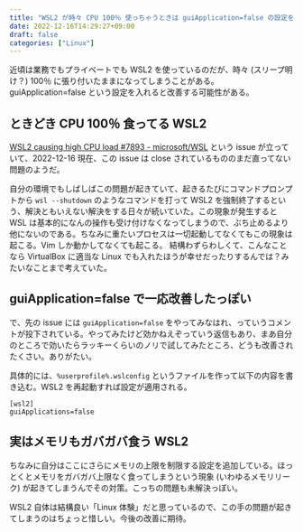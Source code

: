 ```yaml
---
title: "WSL2 が時々 CPU 100％ 使っちゃうときは guiApplication=false の設定を入れると改善するかもしれない"
date: 2022-12-16T14:29:27+09:00
draft: false
categories: ["Linux"]
---
```

           
近頃は業務でもプライベートでも WSL2 を使っているのだが、時々 (スリープ明け？) 100％ に張り付いたままになってしまうことがある。guiApplication=false という設定を入れると改善する可能性がある。

<!--more-->

## ときどき CPU 100％ 食ってる WSL2

[WSL2 causing high CPU load #7893 - microsoft/WSL](https://github.com/microsoft/WSL/issues/7893) という issue が立っていて、2022-12-16 現在、この issue は close されているもののまだ直ってない問題のようだ。

自分の環境でもしばしばこの問題が起きていて、起きるたびにコマンドプロンプトから `wsl --shutdown` のようなコマンドを打って WSL2 を強制終了するという、解決ともいえない解決をする日々が続いていた。この現象が発生すると WSL は基本的になんの操作も受け付けなくなってしまうので、ぶち止めるより他にないのである。ちなみに重たいプロセスは一切起動してなくてもこの現象は起こる。Vim しか動かしてなくても起こる。
結構わずらわしくて、こんなことなら VirtualBox に適当な Linux でも入れたほうが幸せだったりするんでは？みたいなことまで考えていた。

## guiApplication=false で一応改善したっぽい

で、先の issue には `guiApplication=false` をやってみなはれ、っていうコメントが投下されている。やってみたけど効かねえぞっていう返信もあり、まあ自分のところで効いたらラッキーくらいのノリで試してみたところ、どうも改善されたくさい。ありがたい。

具体的には、`%userprofile%.wslconfig` というファイルを作って以下の内容を書き込む。WSL2 を再起動すれば設定が適用される。

```
[wsl2]
guiApplications=false
```

## 実はメモリもガバガバ食う WSL2

ちなみに自分はここにさらにメモリの上限を制限する設定を追加している。ほっとくとメモリをガバガバ上限なく食ってしまうという現象 (いわゆるメモリリーク) が起きてしまうんでその対策。こっちの問題も未解決っぽい。

WSL2 自体は結構良い「Linux 体験」だと思っているので、この手の問題が起きてしまうのはちょっと惜しい。今後の改善に期待。

